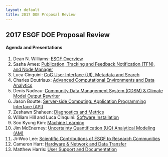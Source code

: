 ```yaml
---
layout: default
title: 2017 DOE Proposal Review
---
```


## 2017 ESGF DOE Proposal Review

#### Agenda and Presentations

1. Dean N. Williams: [ESGF Overview][1]
2. Sasha Ames: [Publication, Tracking and Feedback Notification (TFN), and Node Manager][2]
3. Luca Cinquini: [CoG User Interface (UI), Metadata and Search][3]
4. Charles Doutriaux: [Advanced Computational Environments and Data Analytics][4]
5. Denis Nadeau: [Community Data Management System (CDSM) & Climate Model Output Rewriter][5]
6. Jason Boutte: [Server-side Computing: Application Programming Interface (API)][6]
7. Zeshawn Shaheen: [Diagnostics and Metrics][7]
8. William Hill and Luca Cinquini: [Software Installation][8]
9. Soo Kyung Kim: [Machine Learning][9]
10. Jim McEnerney: [Uncertainty Quantification (UQ) Analytical Modeling (AM)][10]
11. Ji-Woo Lee: [Scientific Contributions of ESGF to Research Communities][11]
12. Cameron Harr: [Hardware & Network and Data Transfer][12]
13. Matthew Harris: [User Support and Documentation][13]

[1]: {{site.url}}/esgf-media/2017-DOE/ESGF%20Overview%20Final.pptx
[2]: {{site.url}}/esgf-media/2017-DOE/ESGF%20Publication,%20Registration,%20Tracking-Feedback%20Notification%20Final.pptx
[3]: {{site.url}}/esgf-media/2017-DOE/ESGF%20CoG%20User%20Interface%20(UI),%20Metadata%20and%20Search%20Final.pptx
[4]: {{site.url}}/esgf-media/2017-DOE/ESGF%20Advanced%20Computational%20Environments%20and%20Data%20Analytics%20Final.pptx
[5]: {{site.url}}/esgf-media/2017-DOE/ESGF%20Community%20Data%20Management%20System%20(CDSM)%20&%20Climate%20Model%20Output%20Rewriter%20Final.pptx
[6]: {{site.url}}/esgf-media/2017-DOE/ESGF%20Server-side%20Computing%20-%20API%20Final.pptx
[7]: {{site.url}}/esgf-media/2017-DOE/ESGF%20Diagnostics%20and%20Metrics%20Final.pptx
[8]: {{site.url}}/esgf-media/2017-DOE/ESGF%20Installer%20Python%20Conversion%20Final.pptx
[9]: {{site.url}}/esgf-media/2017-DOE/ESGF%20Machine%20Learning%20Final.pptx
[10]: {{site.url}}/esgf-media/2017-DOE/ESGF%20Uncertainty%20Quantification%20and%20Analytical%20Modeling%20Final.pptx
[11]: {{site.url}}/esgf-media/2017-DOE/ESGF%20Scientific%20Contributions%20of%20ESGF%20to%20Research%20Communities%20Final.pptx
[12]: {{site.url}}/esgf-media/2017-DOE/ESGF%20Hardware%20&%20Network%20and%20Data%20Transfer%20Final.pptx
[13]: {{site.url}}/esgf-media/2017-DOE/ESGF%20User%20Support%20and%20Documentation%20Final.pptx
